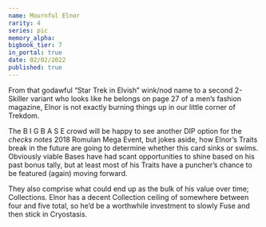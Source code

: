 ```yaml
---
name: Mournful Elnor
rarity: 4
series: pic
memory_alpha:
bigbook_tier: 7
in_portal: true
date: 02/02/2022
published: true
---
```


From that godawful “Star Trek in Elvish” wink/nod name to a second 2-Skiller variant who looks like he belongs on page 27 of a men’s fashion magazine, Elnor is not exactly burning things up in our little corner of Trekdom.

The B I G B A S E crowd will be happy to see another DIP option for the *checks notes* 2018 Romulan Mega Event, but jokes aside, how Elnor’s Traits break in the future are going to determine whether this card sinks or swims. Obviously viable Bases have had scant opportunities to shine based on his past bonus tally, but at least most of his Traits have a puncher’s chance to be featured (again) moving forward.

They also comprise what could end up as the bulk of his value over time; Collections. Elnor has a decent Collection ceiling of somewhere between four and five total, so he’d be a worthwhile investment to slowly Fuse and then stick in Cryostasis.
